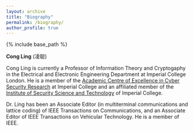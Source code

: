 ```yaml
---
layout: archive
title: "Biography"
permalink: /biography/
author_profile: true
---
```


{% include base_path %}

**Cong Ling** (凌聪)  

Cong Ling is currently a Professor of Information Theory and Cryptogaphy in the Electrical and Electronic Engineering Department at Imperial College London. He is a member of the [Academic Centre of Excellence in Cyber Security Research](http://www3.imperial.ac.uk/securesoftwaresystems) at Imperial College and an affiliated member of the [Institute of Security Science and Technology](http://www3.imperial.ac.uk/securityinstitute) of Imperial College.

Dr. Ling has been an Associate Editor (in multiterminal communications and lattice coding) of IEEE Transactions on Communications, and an Associate Editor of IEEE Transactions on Vehicular Technology. He is a member of IEEE.




